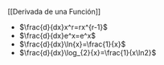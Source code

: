 [[Derivada de una Función]]
- $\frac{d}{dx}x^r=rx^{r-1}$ 
- $\frac{d}{dx}e^x=e^x$ 
- $\frac{d}{dx}\ln{x}=\frac{1}{x}$ 
- $\frac{d}{dx}\log_{2}{x}=\frac{1}{x\ln2}$ 